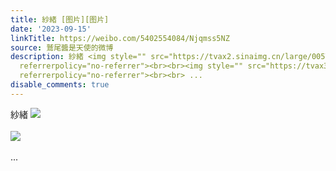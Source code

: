 ```yaml
---
title: 紗緒 [图片][图片]
date: '2023-09-15'
linkTitle: https://weibo.com/5402554084/Njqmss5NZ
source: 鷲尾醬是天使的微博
description: 紗緒 <img style="" src="https://tvax2.sinaimg.cn/large/005TCz76gy1hhxfatjqeyj30q810wdjh.jpg"
  referrerpolicy="no-referrer"><br><br><img style="" src="https://tvax3.sinaimg.cn/large/005TCz76gy1hhxfai8r9bj30q810twiz.jpg"
  referrerpolicy="no-referrer"><br><br> ...
disable_comments: true
---
```

紗緒 <img style="" src="https://tvax2.sinaimg.cn/large/005TCz76gy1hhxfatjqeyj30q810wdjh.jpg" referrerpolicy="no-referrer"><br><br><img style="" src="https://tvax3.sinaimg.cn/large/005TCz76gy1hhxfai8r9bj30q810twiz.jpg" referrerpolicy="no-referrer"><br><br> ...